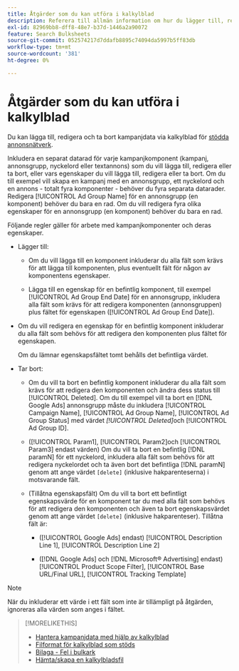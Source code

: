 ```yaml
---
title: Åtgärder som du kan utföra i kalkylblad
description: Referera till allmän information om hur du lägger till, redigerar och tar bort kampanjdata med hjälp av kalkylblad.
exl-id: 82969bb8-dff8-48e7-b37d-1446a2a90072
feature: Search Bulksheets
source-git-commit: 052574217d7ddafb8895c74094da5997b5ff83db
workflow-type: tm+mt
source-wordcount: '381'
ht-degree: 0%

---
```


# Åtgärder som du kan utföra i kalkylblad

Du kan lägga till, redigera och ta bort kampanjdata via kalkylblad för [stödda annonsnätverk](../bulksheet-about.md#bulksheet-functionality-by-network).

Inkludera en separat datarad för varje kampanjkomponent (kampanj, annonsgrupp, nyckelord eller textannons) som du vill lägga till, redigera eller ta bort, eller vars egenskaper du vill lägga till, redigera eller ta bort. Om du till exempel vill skapa en kampanj med en annonsgrupp, ett nyckelord och en annons - totalt fyra komponenter - behöver du fyra separata datarader. Redigera [!UICONTROL Ad Group Name] för en annonsgrupp (en komponent) behöver du bara en rad. Om du vill redigera fyra olika egenskaper för en annonsgrupp (en komponent) behöver du bara en rad.

Följande regler gäller för arbete med kampanjkomponenter och deras egenskaper.

* Lägger till:

   * Om du vill lägga till en komponent inkluderar du alla fält som krävs för att lägga till komponenten, plus eventuellt fält för någon av komponentens egenskaper.

   * Lägga till en egenskap för en befintlig komponent, till exempel [!UICONTROL Ad Group End Date] för en annonsgrupp, inkludera alla fält som krävs för att redigera komponenten (annonsgruppen) plus fältet för egenskapen ([!UICONTROL Ad Group End Date]).

* Om du vill redigera en egenskap för en befintlig komponent inkluderar du alla fält som behövs för att redigera den komponenten plus fältet för egenskapen.

  Om du lämnar egenskapsfältet tomt behålls det befintliga värdet.

* Tar bort:

   * Om du vill ta bort en befintlig komponent inkluderar du alla fält som krävs för att redigera den komponenten och ändra dess status till [!UICONTROL Deleted]. Om du till exempel vill ta bort en [!DNL Google Ads] annonsgrupp måste du inkludera [!UICONTROL Campaign Name], [!UICONTROL Ad Group Name], [!UICONTROL Ad Group Status] med värdet <i>[!UICONTROL Deleted]</i>och [!UICONTROL Ad Group ID].

   * ([!UICONTROL Param1], [!UICONTROL Param2]och [!UICONTROL Param3] endast värden) Om du vill ta bort en befintlig [!DNL paramN] för ett nyckelord, inkludera alla fält som behövs för att redigera nyckelordet och ta även bort det befintliga [!DNL paramN] genom att ange värdet `[delete]` (inklusive hakparenteserna) i motsvarande fält.

   * (Tillåtna egenskapsfält) Om du vill ta bort ett befintligt egenskapsvärde för en komponent tar du med alla fält som behövs för att redigera den komponenten och även ta bort egenskapsvärdet genom att ange värdet `[delete]` (inklusive hakparenteser). Tillåtna fält är:

      * ([!UICONTROL Google Ads] endast) [!UICONTROL Description Line 1], [!UICONTROL Description Line 2]

      * ([!DNL Google Ads] och [!DNL Microsoft® Advertising] endast) [!UICONTROL Product Scope Filter], [!UICONTROL Base URL/Final URL], [!UICONTROL Tracking Template]

>[!NOTE]
>
>När du inkluderar ett värde i ett fält som inte är tillämpligt på åtgärden, ignoreras alla värden som anges i fältet.

>[!MORELIKETHIS]
>
>* [Hantera kampanjdata med hjälp av kalkylblad](../bulksheet-about.md)
>* [Filformat för kalkylblad som stöds](bulksheet-file-formats.md)
>* [Bilaga - Fel i bulkark](../bulksheet-errors.md)
>* [Hämta/skapa en kalkylbladsfil](../bulksheet-download.md)

